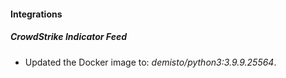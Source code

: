 #### Integrations
##### CrowdStrike Indicator Feed
- Updated the Docker image to: *demisto/python3:3.9.9.25564*.
